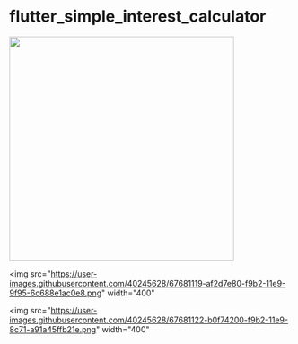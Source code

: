 # flutter_simple_interest_calculator

<img src="https://user-images.githubusercontent.com/40245628/67681117-adfc5180-f9b2-11e9-8f26-48ed159ff5fb.png"  width="400" >

<img src="https://user-images.githubusercontent.com/40245628/67681119-af2d7e80-f9b2-11e9-9f95-6c688e1ac0e8.png"
width="400"

>

<img src="https://user-images.githubusercontent.com/40245628/67681122-b0f74200-f9b2-11e9-8c71-a91a45ffb21e.png"
width="400"

>
